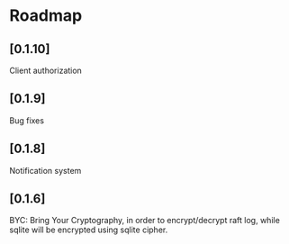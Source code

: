# Roadmap

## [0.1.10]
Client authorization

## [0.1.9]
Bug fixes

## [0.1.8]
Notification system

## [0.1.6]
BYC: Bring Your Cryptography, in order to encrypt/decrypt raft log,
while sqlite will be encrypted using sqlite cipher.
